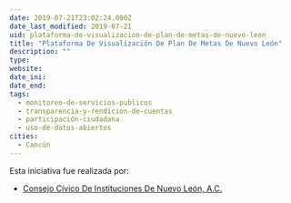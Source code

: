 ```yaml
---
date: 2019-07-21T23:02:24.000Z
date_last_modified: 2019-07-21
uid: plataforma-de-visualizacion-de-plan-de-metas-de-nuevo-leon
title: "Plataforma De Visualización De Plan De Metas De Nuevo León"
description: ""
type: 
website: 
date_ini: 
date_end: 
tags:
  - monitoreo-de-servicios-publicos
  - transparencia-y-rendicion-de-cuentas
  - participación-ciudadana
  - uso-de-datos-abiertos
cities: 
  - Cancún
---
```


Esta iniciativa fue realizada por:

- [Consejo Cívico De Instituciones De Nuevo León, A.C.](/i/consejo-civico-de-instituciones-de-nuevo-leon-a-c.html)
